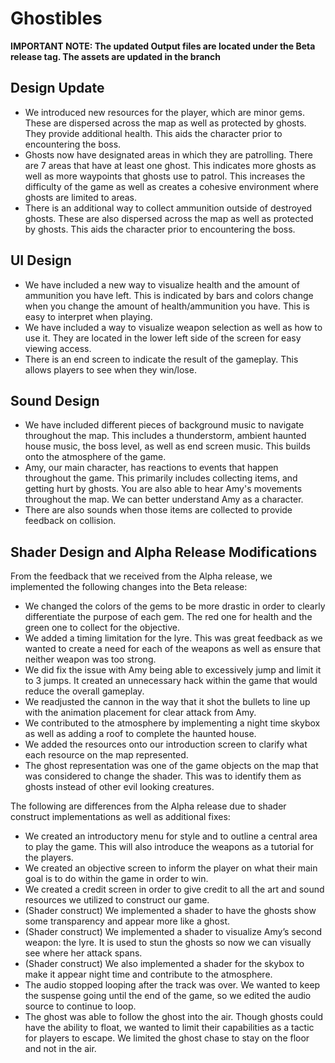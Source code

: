 
# Ghostibles
**IMPORTANT NOTE: The updated Output files are located under the Beta release tag. The assets are updated in the branch**
## Design Update
* We introduced new resources for the player, which are minor gems. These are  dispersed across the map as well as protected by ghosts. They provide additional health. This aids the character prior to encountering the boss. 
* Ghosts now have designated areas in which they are patrolling. There are 7 areas that have at least one ghost. This indicates more ghosts as well as more waypoints that ghosts use to patrol. This increases the difficulty of the game as well as creates a cohesive environment where ghosts are limited to areas. 
* There is an additional way to collect ammunition outside of destroyed ghosts. These are also dispersed across the map as well as protected by ghosts. This aids the character prior to encountering the boss. 
## UI Design
* We have included a new way to visualize health and the amount of ammunition you have left. This is indicated by bars and colors change when you change the amount of health/ammunition you have. This is easy to interpret when playing. 
* We have included a way to visualize weapon selection as well as how to use it. They are located in the lower left side of the screen for easy viewing access. 
* There is an end screen to indicate the result of the gameplay. This allows players to see when they win/lose. 
## Sound Design 
* We have included different pieces of background music to navigate throughout the map. This includes a thunderstorm, ambient haunted house music, the boss level, as well as end screen music. This builds onto the atmosphere of the game. 
* Amy, our main character, has reactions to events that happen throughout the game. This primarily includes collecting items, and getting hurt by ghosts. You are also able to hear Amy's movements throughout the map. We can better understand Amy as a character. 
* There are also sounds when those items are collected to provide feedback on collision. 
## Shader Design and Alpha Release Modifications
From the feedback that we received from the Alpha release, we implemented the following changes into the Beta release:
* We changed the colors of the gems to be more drastic in order to clearly differentiate the purpose of each gem. The red one for health and the green one to collect for the objective. 
* We added a timing limitation for the lyre. This was great feedback as we wanted to create a need for each of the weapons as well as ensure that neither weapon was too strong. 
* We did fix the issue with Amy being able to excessively jump and limit it to 3 jumps. It created an unnecessary hack within the game that would reduce the overall gameplay. 
* We readjusted the cannon in the way that it shot the bullets to line up with the animation placement for clear attack from Amy. 
* We contributed to the atmosphere by implementing a night time skybox as well as adding a roof to complete the haunted house. 
* We added the resources onto our introduction screen to clarify what each resource on the map represented. 
* The ghost representation was one of the game objects on the map that was considered to change the shader. This was to identify them as ghosts instead of other evil looking creatures. 

The following are differences from the Alpha release due to shader construct implementations as well as additional fixes: 
* We created an introductory menu for style and to outline a central area to play the game. This will also introduce the weapons as a tutorial for the players.
* We created an objective screen to inform the player on what their main goal is to do within the game in order to win. 
* We created a credit screen in order to give credit to all the art and sound resources we utilized to construct our game. 
* (Shader construct) We implemented a shader to have the ghosts show some transparency and appear more like a ghost. 
* (Shader construct) We implemented a shader to visualize Amy’s second weapon: the lyre. It is used to stun the ghosts so now we can visually see where her attack spans. 
* (Shader construct) We also implemented a shader for the skybox to make it appear night time and contribute to the atmosphere. 
* The audio stopped looping after the track was over. We wanted to keep the suspense going until the end of the game, so we edited the audio source to continue to loop.
* The ghost was able to follow the ghost into the air. Though ghosts could have the ability to float, we wanted to limit their capabilities as a tactic for players to escape. We limited the ghost chase to stay on the floor and not in the air. 




